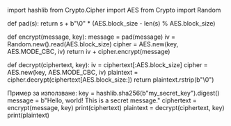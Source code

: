 import hashlib
from Crypto.Cipher import AES
from Crypto import Random

def pad(s):
    return s + b"\0" * (AES.block_size - len(s) % AES.block_size)

def encrypt(message, key):
    message = pad(message)
    iv = Random.new().read(AES.block_size)
    cipher = AES.new(key, AES.MODE_CBC, iv)
    return iv + cipher.encrypt(message)

def decrypt(ciphertext, key):
    iv = ciphertext[:AES.block_size]
    cipher = AES.new(key, AES.MODE_CBC, iv)
    plaintext = cipher.decrypt(ciphertext[AES.block_size:])
    return plaintext.rstrip(b"\0")

Пример за използване:
key = hashlib.sha256(b"my_secret_key").digest()
message = b"Hello, world! This is a secret message."
ciphertext = encrypt(message, key)
print(ciphertext)
plaintext = decrypt(ciphertext, key)
print(plaintext)
